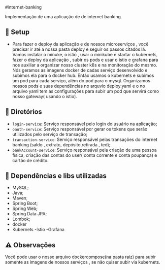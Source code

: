 #internet-banking

Implementação de uma aplicação de de internet banking

## :wrench: Setup

- Para fazer o deploy da aplicação e de nossos microserviços , você precisar ir até a nossa pasta deploy e seguir os passos citados lá. Vamos instalar o minuke, o istio , usar o minikube e startar o kubernets, fazer o deploy da aplicação , subir os pods e usar o istio e grafana para nos auxiliar a organizar nosso cluster k8s e na monitoração do mesmo. Nós geramos as imagens docker de cadas serviço desenvolvido e subimos ela para o docker hub. Então usamos o kubernets e subimos um pod para cada serviço, além do pod para o mysql. Organizamos nossos pods e suas dependências no arquvio deploy.yaml e o no arquivo yaml tem as configurações para subir um pod que servirá como nosso gateway( usando o istio).


## :file_folder: Diretórios

- `login-service`: Serviço responsável pelo login do usuário na aplicação;
- `oauth-service`: Serviço responsável por gerar os tokens que serão utilizados pelo serviço de transação; 
- `transaction-service`: Serviço responsável pelas transações do internet banking (saldo , extrato, depósito,retirada , ted);
- `bankAccount-service`: Serviço responsável pela criação de uma pessoa física, criação das contas do user( conta corrente e conta poupança) e cartão de crédito.

## 🔀 Dependências e libs utilizadas

- MySQL;
- Java;
- Maven;
- Spring Boot;
- Spring Web;
- Spring Data JPA; 
- Lombok; 
- docker
- Kubernets
-Istio 
-Grafana

## ⚠️ Observações
Você pode usar o nosso arquivo dockercompose(na pasta raiz) para subir somente as imagens de nossos serviços , se não quiser subir via kubernets.

